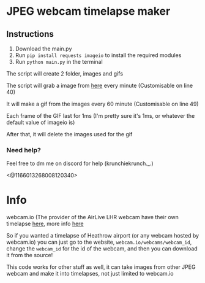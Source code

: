 # JPEG webcam timelapse maker

## Instructions

1. Download the main.py
2. Run `pip install requests imageio` to install the required modules
3. Run `python main.py` in the terminal

The script will create 2 folder, images and gifs

The script will grab a image from [here](https://assets4.webcam.io/w/MmqrKM/latest_hd.jpg) every minute (Customisable on line 40)

It will make a gif from the images every 60 minute (Customisable on line 49)

Each frame of the GIF last for 1ms (I'm pretty sure it's 1ms, or whatever the default value of imageio is)

After that, it will delete the images used for the gif

### Need help?

Feel free to dm me on discord for help (krunchiekrunch._.)

<@1166013268008120340>

# Info

webcam.io (The provider of the AirLive LHR webcam have their own timelapse [here](https://webcam.io/webcams/MmqrKM), more info [here](https://webcam.io/pages/time-lapse)

So if you wanted a timelapse of Heathrow airport (or any webcam hosted by webcam.io) you can just go to the website, `webcam.io/webcams/webcam_id`, change the `webcam_id` for the id of the webcam, and then you can download it from the source!

This code works for other stuff as well, it can take images from other JPEG webcam and make it into timelapses, not just limited to webcam.io
